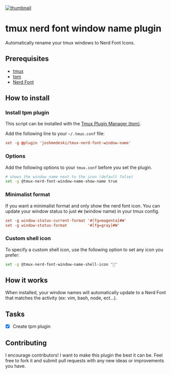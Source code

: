 <a href="https://www.joshmedeski.com/posts/tmux-nerd-font-window-name-plugin/" target="_blank">

![thumbnail](https://github.com/joshmedeski/tmux-nerd-font-window-name/blob/main/tmux-nerd-font-window-name-thumb.jpeg?raw=true)

</a>

# tmux nerd font window name plugin

Automatically rename your tmux windows to Nerd Font Icons.

## Prerequisites

- [tmux](https://github.com/tmux/tmux)
- [tpm](https://github.com/tmux-plugins/tpm)
- [Nerd Font](https://www.nerdfonts.com/)

## How to install

### Install tpm plugin

This script can be installed with the [Tmux Plugin Manager (tpm)](https://github.com/tmux-plugins/tpm).

Add the following line to your `~/.tmux.conf` file:

```conf
set -g @plugin 'joshmedeski/tmux-nerd-font-window-name'
```

### Options

Add the following options to your `tmux.conf` before you set the plugin.

```sh
# shows the window name next to the icon (default false)
set -g @tmux-nerd-font-window-name-show-name true
```

### Minimalist format

If you want a minimalist format and only show the nerd font icon. You can update your window status to just `#W` (window name) in your tmux config.

```conf
set -g window-status-current-format '#[fg=magenta]#W'
set -g window-status-format         '#[fg=gray]#W'
```

### Custom shell icon

To specify a custom shell icon, use the following option to set any icon you prefer:

```sh
set -g @tmux-nerd-font-window-name-shell-icon ""
```
## How it works

When installed, your window names will automatically update to a Nerd Font that matches the activity (ex: vim, bash, node, ect...).

## Tasks

- [x] Create tpm plugin

## Contributing

I encourage contributors! I want to make this plugin the best it can be. Feel free to fork it and submit pull requests with any new ideas or improvements you have.
